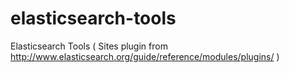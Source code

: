 elasticsearch-tools
===================

Elasticsearch Tools ( Sites plugin from http://www.elasticsearch.org/guide/reference/modules/plugins/ )

